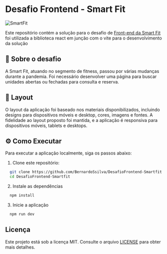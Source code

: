 # Desafio Frontend - Smart Fit

<img src="(https://github.com/BernardoSsilva/DesafioFrontend-Smartfit/blob/main/src/assets/logo.svg" alt="SmartFit" />


Este repositório contém a solução para o desafio de [Front-end da Smart Fit](https://github.com/bioritmo/front-end-code-challenge-smartsite/tree/master) foi utilizada a biblioteca react em junção com o vite para o desenvolvimento da solução

## 📖 Sobre o desafio

A Smart Fit, atuando no segmento de fitness, passou por várias mudanças durante a pandemia. Foi necessário desenvolver uma página para buscar unidades abertas ou fechadas para consulta e reserva. 

## 🎨 Layout

O layout da aplicação foi baseado nos materiais disponibilizados, incluindo designs para dispositivos móveis e desktop, cores, imagens e fontes. A fidelidade ao layout proposto foi mantida, e a aplicação é responsiva para dispositivos móveis, tablets e desktops.

## ⚙️ Como Executar

Para executar a aplicação localmente, siga os passos abaixo:

1. Clone este repositório:

```bash
  git clone https://github.com/BernardoSsilva/DesafioFrontend-Smartfit.git
  cd DesafioFrontend-Smartfit

```

2. Instale as dependências

```bash
  npm install
```

3. Inicie a aplicação

```bash
  npm run dev
```

## Licença
Este projeto está sob a licença MIT. Consulte o arquivo [LICENSE](./LICENSE) para obter mais detalhes.
